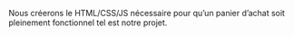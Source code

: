 Nous créerons le HTML/CSS/JS nécessaire pour qu’un panier d’achat soit pleinement fonctionnel tel est notre projet.
